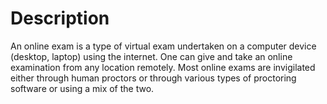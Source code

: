 # Description
An online exam is a type of virtual exam undertaken on a computer device (desktop, laptop) using the internet.
One can give and take an online examination from any location remotely.
Most online exams are invigilated either through human proctors or through various types of proctoring software or using a mix of the two.
